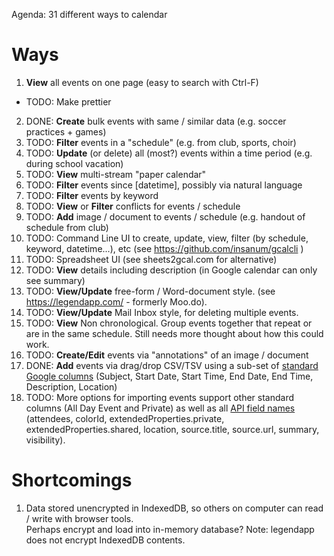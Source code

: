 Agenda: 31 different ways to calendar

# Ways
1. **View** all events on one page (easy to search with Ctrl-F)
  * TODO: Make prettier
2. DONE: **Create** bulk events with same / similar data (e.g. soccer practices + games)
3. TODO: **Filter** events in a "schedule" (e.g. from club, sports, choir)
4. TODO: **Update** (or delete) all (most?) events within a time period (e.g. during school vacation)
5. TODO: **View** multi-stream "paper calendar"
6. TODO: **Filter** events since [datetime], possibly via natural language
7. TODO: **Filter** events by keyword
7. TODO: **View** or **Filter** conflicts for events / schedule
8. TODO: **Add** image / document to events / schedule (e.g. handout of schedule from club)
9. TODO: Command Line UI to create, update, view, filter (by schedule, keyword, datetime...), etc (see https://github.com/insanum/gcalcli )
10. TODO: Spreadsheet UI (see sheets2gcal.com for alternative)
11. TODO: **View** details including description (in Google calendar can only see summary)
12. TODO: **View/Update** free-form / Word-document style.  (see https://legendapp.com/ - formerly Moo.do).
13. TODO: **View/Update** Mail Inbox style, for deleting multiple events.
14. TODO: **View** Non chronological.  Group events together that repeat or are in the same schedule.  Still needs more thought about how this could work.
15. TODO: **Create/Edit** events via "annotations" of an image / document
16. DONE: **Add** events via drag/drop CSV/TSV using a sub-set of [standard Google columns](https://support.google.com/calendar/answer/37118?hl=en&co=GENIE.Platform%3DDesktop#zippy=%2Ccreate-or-edit-a-csv-file) (Subject, Start Date, Start Time, End Date, End Time, Description, Location)
17. TODO: More options for importing events support other standard columns (All Day Event and Private) as well as all [API field names](https://developers.google.com/calendar/api/v3/reference/events) (attendees, colorId, extendedProperties.private, extendedProperties.shared, location, source.title, source.url, summary, visibility).


# Shortcomings
1. Data stored unencrypted in IndexedDB, so others on computer can read / write with browser tools.  
Perhaps encrypt and load into in-memory database?  Note: legendapp does not encrypt IndexedDB contents.

